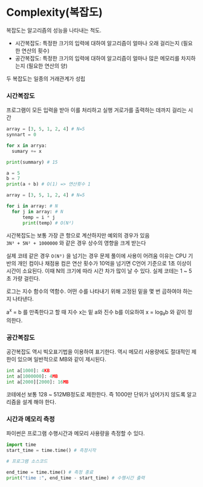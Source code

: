 # Complexity(복잡도)

복잡도는 알고리즘의 성능을 나타내는 척도.

- 시간복잡도: 특정한 크기의 입력에 대하여 알고리즘이 얼마나 오래 걸리는지 (필요한 연산의 횟수)
- 공간복잡도: 특정한 크기의 입력에 대하여 알고리즘이 얼마나 많은 메모리를 차지하는지 (필요한 연산의 양)

두 복잡도는 일종의 거래관계가 성립

### 시간복잡도

프로그램이 모든 입력을 받아 이를 처리하고 실행 겨로가를 출력하는 데까지 걸리는 시간

```python
array = [3, 5, 1, 2, 4] # N=5
synnart = 0

for x in arrya:
  sumary += x

print(summary) # 15
```

```python
a = 5
b = 7
print(a + b) # O(1) => 연산횟수 1
```

```python
array = [3, 5, 1, 2, 4] # N=5

for i in array: # N
  for j in array: # N
      temp = i * j
      print(temp) # O(N²)
```

시간복잡도는 보통 가장 큰 항으로 계산하지만 예외의 경우가 있음  
`3N³ + 5N² + 1000000` 와 같은 경우 상수의 영향을 크게 받는다

실제 코테 같은 경우 `O(N³)` 을 넘기는 경우 문제 풀이에 사용이 어려움
이유는 CPU 기반의 개인 컴이나 채점용 컴은 연산 횟수가 10억을 넘기면 C언어 기준으로 1초 이상이 시간이 소요된다.
이때 N의 크기에 따라 시간 차가 많이 날 수 있다. 실제 코테는 1 ~ 5초 가량 걸린다.

로그는 지수 함수의 역함수. 어떤 수를 나타내기 위해 고정된 밑을 몇 번 곱하여야 하는지 나타낸다.

a<sup>x</sup> = b 를 만족한다고 할 때 지수 x는 밑 a와 진수 b를 이요하여 x = log<sub>a</sub>b 와 같이 정의한다.

### 공간복잡도

공간복잡도 역시 빅오표기법을 이용하여 표기한다. 역시 메모리 사용량에도 절대적인 제한이 있으며 일반적으로 MB와 같이 제시된다.

```python
int a[1000]: 4KB
int a[1000000]: 4MB
int a[2000][2000]: 16MB
```

코테에선 보통 128 ~ 512MB정도로 제한한다. 즉 1000만 단위가 넘어가지 않도록 알고리즘을 설계 해야 한다.

### 시간과 메모리 측정

파이썬은 프로그램 수행시간과 메모리 사용량을 측정할 수 있다.

```python
import time
start_time = time.time() # 측정시작

# 프로그램 소스코드

end_time = time.time() # 측정 종료
print("time :", end_time - start_time) # 수행시간 출력

```
